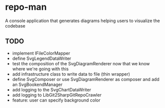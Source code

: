 # repo-man

A console application that generates diagrams helping users to visualize the codebase

## TODO
* implement IFileColorMapper
* define SvgLegendDataWriter
* test the composition of the SvgDiagramRenderer now that we know where we're going with this
* add infrastructure class to write data to file (thin wrapper)
* define SvgComposer or use SvgDiagramRenderer as composer and add an SvgBookendManager
* add logging to the SvgChartDataWriter
* add logging to LibGit2SharpGitRepoCrawler
* feature: user can specify background color
